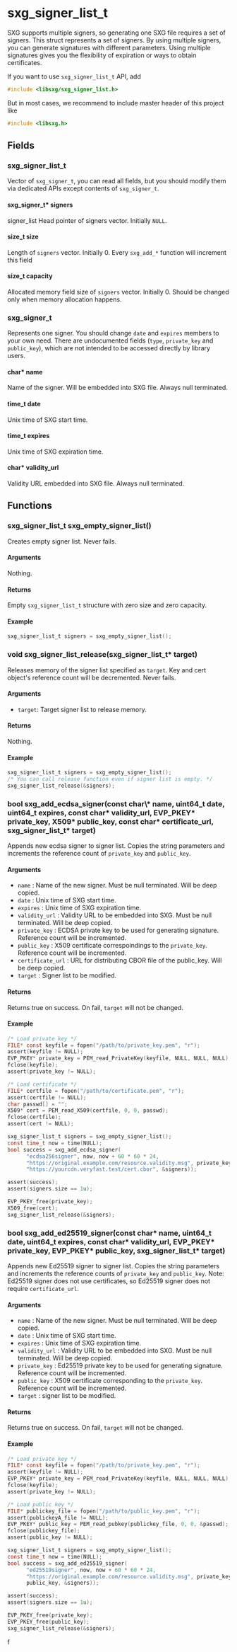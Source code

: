 # sxg\_signer\_list\_t

SXG supports multiple signers, so generating one SXG file requires a set of
signers. This struct represents a set of signers.
By using multiple signers, you can generate signatures with different parameters.
Using multiple signatures gives you the flexibility of expiration or ways to obtain certificates.

If you want to use `sxg_signer_list_t` API, add

```c
#include <libsxg/sxg_signer_list.h>
```

But in most cases, we recommend to include master header of this project like

```c
#include <libsxg.h>
```

## Fields

### sxg\_signer\_list\_t

Vector of `sxg_signer_t`, you can read all fields, but you should modify them
via dedicated APIs except contents of `sxg_signer_t`.

#### sxg\_signer\_t\* signers
signer_list
Head pointer of signers vector.
Initially `NULL`.

#### size\_t size

Length of `signers` vector.
Initially 0.
Every `sxg_add_*` function will increment this field

#### size\_t capacity

Allocated memory field size of `signers` vector.
Initially 0.
Should be changed only when memory allocation happens.

### sxg\_signer\_t

Represents one signer.
You should change `date` and `expires` members to your own need.
There are undocumented fields (`type`, `private_key` and `public_key`),
which are not intended to be accessed directly by library users.

#### char\* name

Name of the signer. Will be embedded into SXG file.
Always null terminated.

#### time\_t date

Unix time of SXG start time.

#### time\_t expires

Unix time of SXG expiration time.

#### char\* validity\_url

Validity URL embedded into SXG file.
Always null terminated.


## Functions

### sxg\_signer\_list\_t sxg\_empty\_signer\_list()

Creates empty signer list. Never fails.

#### Arguments

Nothing.

#### Returns

Empty `sxg_signer_list_t` structure with zero size and zero capacity.

#### Example

```c
sxg_signer_list_t signers = sxg_empty_signer_list();
```


### void sxg\_signer\_list\_release(sxg\_signer\_list\_t\* target)

Releases memory of the signer list specified as `target`.
Key and cert object's reference count will be decremented.
Never fails.

#### Arguments

- `target`: Target signer list to release memory.

#### Returns

Nothing.

#### Example

```c
sxg_signer_list_t signers = sxg_empty_signer_list();
/* You can call release function even if signer list is empty. */
sxg_signer_list_release(&signers);
```

### bool sxg_add\_ecdsa\_signer(const char\\* name, uint64\_t date, uint64\_t expires, const char\* validity\_url, EVP\_PKEY\* private\_key, X509\* public\_key, const char\* certificate\_url, sxg\_signer\_list\_t\* target)

Appends new ecdsa signer to signer list.
Copies the string parameters and increments the reference count of `private_key` and `public_key`.

#### Arguments

- `name` : Name of the new signer. Must be null terminated. Will be deep copied.
- `date` : Unix time of SXG start time.
- `expires` : Unix time of SXG expiration time.
- `validity_url` : Validity URL to be embedded into SXG. Must be null terminated. Will be deep copied.
- `private_key` : ECDSA private key to be used for generating signature. Reference count will be incremented.
- `public_key` : X509 certificate correspoindings to the `private_key`. Reference count will be incremented.
- `certificate_url` : URL for distributing CBOR file of the public_key. Will be deep copied.
- `target` : Signer list to be modified.

#### Returns

Returns true on success.
On fail, `target` will not be changed.

#### Example

```c
/* Load private key */
FILE* const keyfile = fopen("/path/to/private_key.pem", "r");
assert(keyfile != NULL);
EVP_PKEY* private_key = PEM_read_PrivateKey(keyfile, NULL, NULL, NULL);
fclose(keyfile);
assert(private_key != NULL);

/* Load certificate */
FILE* certfile = fopen("/path/to/certificate.pem", "r");
assert(certfile != NULL);
char passwd[] = "";
X509* cert = PEM_read_X509(certfile, 0, 0, passwd);
fclose(certfile);
assert(cert != NULL);

sxg_signer_list_t signers = sxg_empty_signer_list();
const time_t now = time(NULL);
bool success = sxg_add_ecdsa_signer(
      "ecdsa256signer", now, now + 60 * 60 * 24,
      "https://original.example.com/resource.validity.msg", private_key, cert,
      "https://yourcdn.veryfast.test/cert.cbor", &signers));

assert(success);
assert(signers.size == 1u);

EVP_PKEY_free(private_key);
X509_free(cert);
sxg_signer_list_release(&signers);
```


### bool sxg_add\_ed25519\_signer(const char\* name, uint64\_t date, uint64\_t expires, const char\* validity\_url, EVP\_PKEY\* private\_key, EVP\_PKEY\* public\_key, sxg\_signer\_list\_t\* target)

Appends new Ed25519 signer to signer list. Copies the string parameters and
increments the reference counts of `private_key` and `public_key`.
Note: Ed25519 signer does not use certificates, so Ed25519 signer does not
require `certificate_url`.

#### Arguments

- `name` : Name of the new signer. Must be null terminated. Will be deep copied.
- `date` : Unix time of SXG start time.
- `expires` : Unix time of SXG expiration time.
- `validity_url` : Validity URL to be embedded into SXG. Must be null terminated. Will be deep copied.
- `private_key` : Ed25519 private key to be used for generating signature. Reference count will be incremented.
- `public_key` : X509 certificate corresponding to the `private_key`. Reference count will be incremented.
- `target` : signer list to be modified.

#### Returns

Returns true on success.
On fail, `target` will not be changed.

#### Example

```c
/* Load private key */
FILE* const keyfile = fopen("/path/to/private_key.pem", "r");
assert(keyfile != NULL);
EVP_PKEY* private_key = PEM_read_PrivateKey(keyfile, NULL, NULL, NULL);
fclose(keyfile);
assert(private_key != NULL);

/* Load public key */
FILE* publickey_file = fopen("/path/to/public_key.pem", "r");
assert(publickeyA_file != NULL);
EVP_PKEY* public_key = PEM_read_pubkey(publickey_file, 0, 0, &passwd);
fclose(publickey_file);
assert(public_key != NULL);

sxg_signer_list_t signers = sxg_empty_signer_list();
const time_t now = time(NULL);
bool success = sxg_add_ed25519_signer(
      "ed25519signer", now, now + 60 * 60 * 24,
      "https://original.example.com/resource.validity.msg", private_key,
      public_key, &signers));

assert(success);
assert(signers.size == 1u);

EVP_PKEY_free(private_key);
EVP_PKEY_free(public_key);
sxg_signer_list_release(&signers);
```
f
